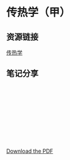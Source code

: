 # 传热学（甲）

## 资源链接 
[传热学](https://pan.baidu.com/s/1iUFanUCHCWmHnJwFms0Juw?pwd=awtt)

## 笔记分享


<object data="courses/public/professional/传热学（甲）/Heat_Transfer.pdf" type="application/pdf">
    <embed src="courses/public/professional/传热学（甲）/Heat_Transfer.pdf" type="application/pdf" />
</object>

<a href="courses/public/professional/传热学（甲）/Heat_Transfer.pdf" class="image fit">Download the PDF</a>
